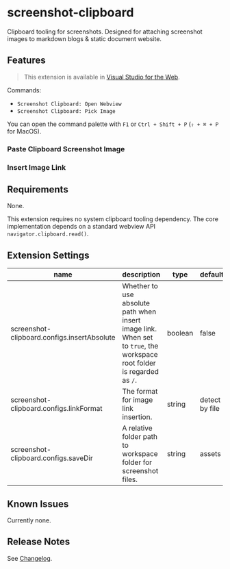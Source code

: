 # screenshot-clipboard

Clipboard tooling for screenshots. Designed for attaching screenshot images to markdown blogs & static document website.

## Features

> This extension is available in [Visual Studio for the Web](https://vscode.dev).

Commands:

- `Screenshot Clipboard: Open Webview`
- `Screenshot Clipboard: Pick Image`

You can open the command palette with `F1` or `Ctrl + Shift + P` (`⇧ + ⌘ + P` for MacOS).

### Paste Clipboard Screenshot Image



### Insert Image Link



## Requirements

None.

This extension requires no system clipboard tooling dependency. The core implementation depends on a standard webview API `navigator.clipboard.read()`.

## Extension Settings

name|description|type|default
-|-|-|-
screenshot-clipboard.configs.insertAbsolute|Whether to use absolute path when insert image link. When set to `true`, the workspace root folder is regarded as `/`.|boolean|false
screenshot-clipboard.configs.linkFormat|The format for image link insertion.|string|detect by file
screenshot-clipboard.configs.saveDir|A relative folder path to workspace folder for screenshot files.|string|assets


## Known Issues

Currently none.

## Release Notes

See [Changelog](./CHANGELOG.md).

